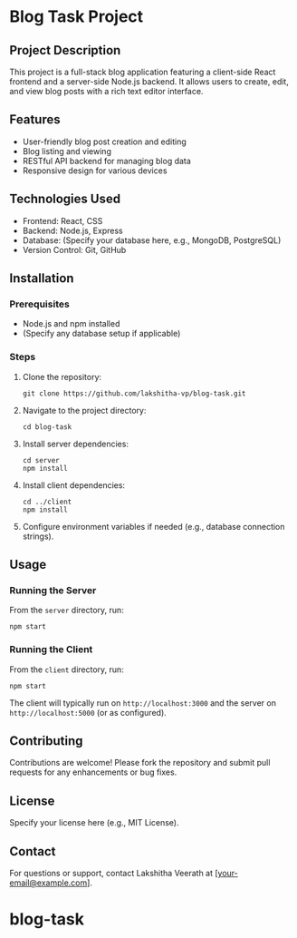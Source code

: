 # Blog Task Project

## Project Description
This project is a full-stack blog application featuring a client-side React frontend and a server-side Node.js backend. It allows users to create, edit, and view blog posts with a rich text editor interface.

## Features
- User-friendly blog post creation and editing
- Blog listing and viewing
- RESTful API backend for managing blog data
- Responsive design for various devices

## Technologies Used
- Frontend: React, CSS
- Backend: Node.js, Express
- Database: (Specify your database here, e.g., MongoDB, PostgreSQL)
- Version Control: Git, GitHub

## Installation

### Prerequisites
- Node.js and npm installed
- (Specify any database setup if applicable)

### Steps
1. Clone the repository:
   ```
   git clone https://github.com/lakshitha-vp/blog-task.git
   ```
2. Navigate to the project directory:
   ```
   cd blog-task
   ```
3. Install server dependencies:
   ```
   cd server
   npm install
   ```
4. Install client dependencies:
   ```
   cd ../client
   npm install
   ```
5. Configure environment variables if needed (e.g., database connection strings).

## Usage

### Running the Server
From the `server` directory, run:
```
npm start
```

### Running the Client
From the `client` directory, run:
```
npm start
```

The client will typically run on `http://localhost:3000` and the server on `http://localhost:5000` (or as configured).

## Contributing
Contributions are welcome! Please fork the repository and submit pull requests for any enhancements or bug fixes.

## License
Specify your license here (e.g., MIT License).

## Contact
For questions or support, contact Lakshitha Veerath at [your-email@example.com].
# blog-task
